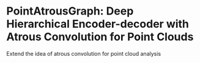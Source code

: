 # PointAtrousGraph: Deep Hierarchical Encoder-decoder with Atrous Convolution for Point Clouds

Extend the idea of atrous convolution for point cloud analysis
